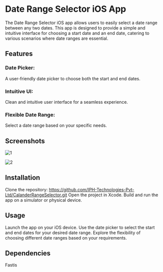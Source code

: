 # Date Range Selector iOS App
The Date Range Selector iOS app allows users to easily select a date range between any two dates. This app is designed to provide a simple and intuitive interface for choosing a start date and an end date, catering to various scenarios where date ranges are essential.

## Features
### Date Picker: 
A user-friendly date picker to choose both the start and end dates.
### Intuitive UI: 
Clean and intuitive user interface for a seamless experience.
### Flexible Date Range: 
Select a date range based on your specific needs.

## Screenshots

![1](https://github.com/IPH-Technologies-Pvt-Ltd/CalanderRangeSelector/assets/93508412/15931a4e-319d-4268-9833-c9dc4ea04005)

![2](https://github.com/IPH-Technologies-Pvt-Ltd/CalanderRangeSelector/assets/93508412/c5546809-e88f-4a4d-b902-ae2a7c855b7d)


## Installation
Clone the repository: https://github.com/IPH-Technologies-Pvt-Ltd/CalanderRangeSelector.git
Open the project in Xcode.
Build and run the app on a simulator or physical device.

## Usage
Launch the app on your iOS device.
Use the date picker to select the start and end dates for your desired date range.
Explore the flexibility of choosing different date ranges based on your requirements.

## Dependencies
Fastis
